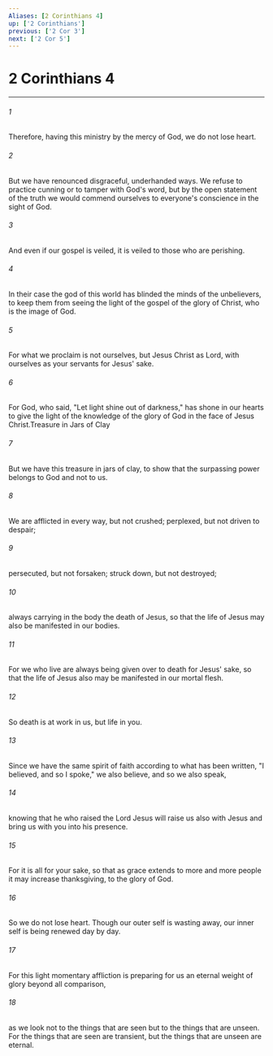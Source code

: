 ```yaml
---
Aliases: [2 Corinthians 4]
up: ['2 Corinthians']
previous: ['2 Cor 3']
next: ['2 Cor 5']
---
```

# 2 Corinthians 4
***



###### 1 
Therefore, having this ministry by the mercy of God, we do not lose heart. 

###### 2 
But we have renounced disgraceful, underhanded ways. We refuse to practice cunning or to tamper with God's word, but by the open statement of the truth we would commend ourselves to everyone's conscience in the sight of God. 

###### 3 
And even if our gospel is veiled, it is veiled to those who are perishing. 

###### 4 
In their case the god of this world has blinded the minds of the unbelievers, to keep them from seeing the light of the gospel of the glory of Christ, who is the image of God. 

###### 5 
For what we proclaim is not ourselves, but Jesus Christ as Lord, with ourselves as your servants for Jesus' sake. 

###### 6 
For God, who said, "Let light shine out of darkness," has shone in our hearts to give the light of the knowledge of the glory of God in the face of Jesus Christ.Treasure in Jars of Clay 

###### 7 
But we have this treasure in jars of clay, to show that the surpassing power belongs to God and not to us. 

###### 8 
We are afflicted in every way, but not crushed; perplexed, but not driven to despair; 

###### 9 
persecuted, but not forsaken; struck down, but not destroyed; 

###### 10 
always carrying in the body the death of Jesus, so that the life of Jesus may also be manifested in our bodies. 

###### 11 
For we who live are always being given over to death for Jesus' sake, so that the life of Jesus also may be manifested in our mortal flesh. 

###### 12 
So death is at work in us, but life in you. 

###### 13 
Since we have the same spirit of faith according to what has been written, "I believed, and so I spoke," we also believe, and so we also speak, 

###### 14 
knowing that he who raised the Lord Jesus will raise us also with Jesus and bring us with you into his presence. 

###### 15 
For it is all for your sake, so that as grace extends to more and more people it may increase thanksgiving, to the glory of God. 

###### 16 
So we do not lose heart. Though our outer self is wasting away, our inner self is being renewed day by day. 

###### 17 
For this light momentary affliction is preparing for us an eternal weight of glory beyond all comparison, 

###### 18 
as we look not to the things that are seen but to the things that are unseen. For the things that are seen are transient, but the things that are unseen are eternal.
